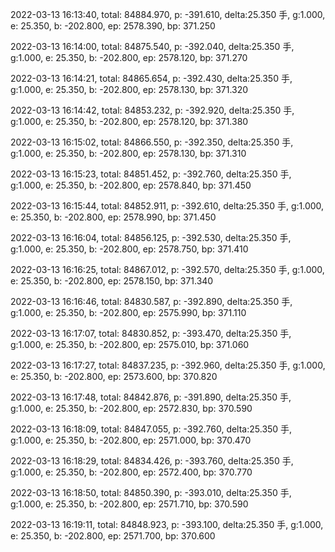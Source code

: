 2022-03-13 16:13:40, total: 84884.970, p: -391.610, delta:25.350 手, g:1.000, e: 25.350, b: -202.800, ep: 2578.390, bp: 371.250

2022-03-13 16:14:00, total: 84875.540, p: -392.040, delta:25.350 手, g:1.000, e: 25.350, b: -202.800, ep: 2578.120, bp: 371.270

2022-03-13 16:14:21, total: 84865.654, p: -392.430, delta:25.350 手, g:1.000, e: 25.350, b: -202.800, ep: 2578.130, bp: 371.320

2022-03-13 16:14:42, total: 84853.232, p: -392.920, delta:25.350 手, g:1.000, e: 25.350, b: -202.800, ep: 2578.120, bp: 371.380

2022-03-13 16:15:02, total: 84866.550, p: -392.350, delta:25.350 手, g:1.000, e: 25.350, b: -202.800, ep: 2578.130, bp: 371.310

2022-03-13 16:15:23, total: 84851.452, p: -392.760, delta:25.350 手, g:1.000, e: 25.350, b: -202.800, ep: 2578.840, bp: 371.450

2022-03-13 16:15:44, total: 84852.911, p: -392.610, delta:25.350 手, g:1.000, e: 25.350, b: -202.800, ep: 2578.990, bp: 371.450

2022-03-13 16:16:04, total: 84856.125, p: -392.530, delta:25.350 手, g:1.000, e: 25.350, b: -202.800, ep: 2578.750, bp: 371.410

2022-03-13 16:16:25, total: 84867.012, p: -392.570, delta:25.350 手, g:1.000, e: 25.350, b: -202.800, ep: 2578.150, bp: 371.340

2022-03-13 16:16:46, total: 84830.587, p: -392.890, delta:25.350 手, g:1.000, e: 25.350, b: -202.800, ep: 2575.990, bp: 371.110

2022-03-13 16:17:07, total: 84830.852, p: -393.470, delta:25.350 手, g:1.000, e: 25.350, b: -202.800, ep: 2575.010, bp: 371.060

2022-03-13 16:17:27, total: 84837.235, p: -392.960, delta:25.350 手, g:1.000, e: 25.350, b: -202.800, ep: 2573.600, bp: 370.820

2022-03-13 16:17:48, total: 84842.876, p: -391.890, delta:25.350 手, g:1.000, e: 25.350, b: -202.800, ep: 2572.830, bp: 370.590

2022-03-13 16:18:09, total: 84847.055, p: -392.760, delta:25.350 手, g:1.000, e: 25.350, b: -202.800, ep: 2571.000, bp: 370.470

2022-03-13 16:18:29, total: 84834.426, p: -393.760, delta:25.350 手, g:1.000, e: 25.350, b: -202.800, ep: 2572.400, bp: 370.770

2022-03-13 16:18:50, total: 84850.390, p: -393.010, delta:25.350 手, g:1.000, e: 25.350, b: -202.800, ep: 2571.710, bp: 370.590

2022-03-13 16:19:11, total: 84848.923, p: -393.100, delta:25.350 手, g:1.000, e: 25.350, b: -202.800, ep: 2571.700, bp: 370.600
